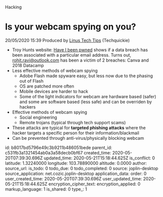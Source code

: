 Hacking

# Is your webcam spying on you?
20/05/2020 15:39
Produced by [Linus Tech Tips](https://www.youtube.com/user/LinusTechTips) (Techquickie)
* Troy Hunts website: [Have I been pwned](https://haveibeenpwned.com) shows if a data breach has been associated with a particular email address. Turns out, rohit.ravi@outlook.com has been a victim of 2 breaches: Canva and 2018 Datacamp
* Less effective methods of webcam spying
	* Adobe Flash made spyware easy, but less now due to the phasing out of Flash
	* OS are patched more often
	* Mobile devices are harder to hack
	* Some of the light indicators for webcam are hardware based (safer) and some are software based (less safe) and can be overriden by hackers
* Effective methods of webcam spying
	* Social engineering
	* Remote trojans (typical through tech support scams) 
* These attacks are typical for **targeted phishing attacks** where the hacker targets a specific person for their information/blackmail
* Can be prevented through anti-virus/physically blocking webcam





id: b8017bd5796e49c3b9211b486051bede
parent_id: c531fb3a1321454ab0a3a58decb0bf67
created_time: 2020-05-20T07:39:30.696Z
updated_time: 2020-05-21T15:18:44.625Z
is_conflict: 0
latitude: 1.32240000
longitude: 103.78890000
altitude: 0.0000
author: 
source_url: 
is_todo: 0
todo_due: 0
todo_completed: 0
source: joplin-desktop
source_application: net.cozic.joplin-desktop
application_data: 
order: 0
user_created_time: 2020-05-20T07:39:30.696Z
user_updated_time: 2020-05-21T15:18:44.625Z
encryption_cipher_text: 
encryption_applied: 0
markup_language: 1
is_shared: 0
type_: 1